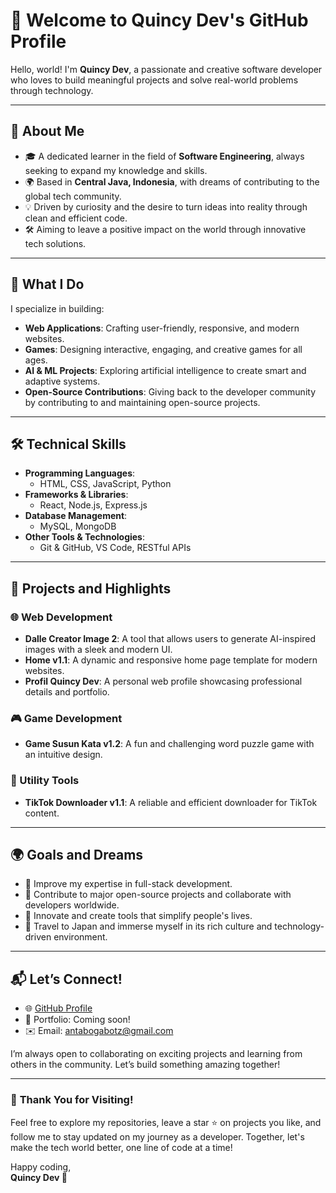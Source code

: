 # 👋 Welcome to Quincy Dev's GitHub Profile  

Hello, world! I'm **Quincy Dev**, a passionate and creative software developer who loves to build meaningful projects and solve real-world problems through technology.  

---

## 🌟 **About Me**  
- 🎓 A dedicated learner in the field of **Software Engineering**, always seeking to expand my knowledge and skills.  
- 🌍 Based in **Central Java, Indonesia**, with dreams of contributing to the global tech community.  
- 💡 Driven by curiosity and the desire to turn ideas into reality through clean and efficient code.  
- 🛠️ Aiming to leave a positive impact on the world through innovative tech solutions.  

---

## 💼 **What I Do**  
I specialize in building:  
- **Web Applications**: Crafting user-friendly, responsive, and modern websites.  
- **Games**: Designing interactive, engaging, and creative games for all ages.  
- **AI & ML Projects**: Exploring artificial intelligence to create smart and adaptive systems.  
- **Open-Source Contributions**: Giving back to the developer community by contributing to and maintaining open-source projects.  

---

## 🛠️ **Technical Skills**  
- **Programming Languages**:  
  - HTML, CSS, JavaScript, Python  
- **Frameworks & Libraries**:  
  - React, Node.js, Express.js  
- **Database Management**:  
  - MySQL, MongoDB  
- **Other Tools & Technologies**:  
  - Git & GitHub, VS Code, RESTful APIs  

---

## 🚀 **Projects and Highlights**  
### 🌐 Web Development  
- **Dalle Creator Image 2**: A tool that allows users to generate AI-inspired images with a sleek and modern UI.  
- **Home v1.1**: A dynamic and responsive home page template for modern websites.  
- **Profil Quincy Dev**: A personal web profile showcasing professional details and portfolio.  

### 🎮 Game Development  
- **Game Susun Kata v1.2**: A fun and challenging word puzzle game with an intuitive design.  

### 📱 Utility Tools  
- **TikTok Downloader v1.1**: A reliable and efficient downloader for TikTok content.  

---

## 🌍 **Goals and Dreams**  
- 🌟 Improve my expertise in full-stack development.  
- 🌟 Contribute to major open-source projects and collaborate with developers worldwide.  
- 🌟 Innovate and create tools that simplify people's lives.  
- 🌟 Travel to Japan and immerse myself in its rich culture and technology-driven environment.  

---

## 📬 **Let’s Connect!**  
- 🌐 [GitHub Profile](https://github.com/quincy-dev)  
- 📝 Portfolio: Coming soon!  
- ✉️ Email: antabogabotz@gmail.com

I’m always open to collaborating on exciting projects and learning from others in the community. Let’s build something amazing together!  

---

### 🎉 **Thank You for Visiting!**  
Feel free to explore my repositories, leave a star ⭐ on projects you like, and follow me to stay updated on my journey as a developer. Together, let's make the tech world better, one line of code at a time!  

Happy coding,  
**Quincy Dev 🚀**  

